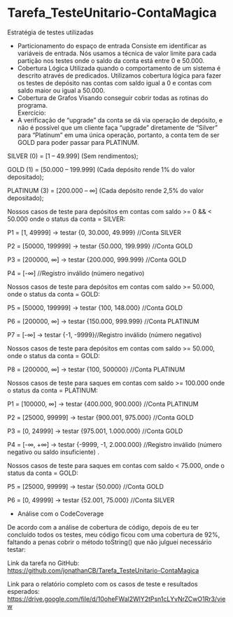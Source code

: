 # Tarefa_TesteUnitario-ContaMagica

Estratégia de testes utilizadas
- Particionamento do espaço de entrada
  Consiste em identificar as variáveis de entrada.
  Nós usamos a técnica de valor limite para cada partição nos testes onde o saldo da conta está entre 0 e 50.000.
- Cobertura Lógica
  Utilizada quando o comportamento de um sistema é descrito através de predicados.
  Utilizamos cobertura lógica para fazer os testes de depósito nas contas com saldo igual a 0 e contas com saldo maior ou igual a 50.000.
- Cobertura de Grafos
  Visando conseguir cobrir todas as rotinas do programa.  
Exercício:
- A verificação de “upgrade” da conta se dá via operação de depósito, e não é possível que um cliente faça “upgrade” diretamente de “Silver” para “Platinum” em uma única operação, portanto, a conta tem de ser GOLD para poder passar para PLATINUM.

SILVER (0) = [1 – 49.999] (Sem rendimentos);

GOLD (1) = [50.000 – 199.999] (Cada depósito rende 1% do valor depositado);

PLATINUM (3) = [200.000 – ∞] (Cada depósito rende 2,5% do valor depositado);

Nossos casos de teste para depósitos em contas com saldo >= 0 && < 50.000 onde o status da conta = SILVER:

P1 = [1, 49999] -> testar {0, 30.000, 49.999} //Conta SILVER 

P2 = [50000, 199999] -> testar {50.000, 199.999} //Conta GOLD

P3 = [200000, ∞] -> testar {200.000, 999.999} //Conta GOLD

P4 = [-∞] //Registro inválido (número negativo)

Nossos casos de teste para depósitos em contas com saldo >= 50.000, onde o status da conta = GOLD:

P5 = [50000, 199999] -> testar {100, 148.000} //Conta GOLD

P6 = [200000, ∞] -> testar {150.000, 999.999} //Conta PLATINUM

P7 = [-∞] -> testar {-1, -9999}//Registro inválido (número negativo)

Nossos casos de teste para depósitos em contas com saldo >= 50.000, onde o status da conta = GOLD:

P8 = [200000, ∞] -> testar {100, 500000} //Conta PLATINUM

Nossos casos de teste para saques em contas com saldo >= 100.000 onde o status da conta = PLATINUM:

P1 = [100000, ∞] -> testar {400.000, 900.000} //Conta PLATINUM

P2 = [25000, 99999] -> testar {900.001, 975.000} //Conta GOLD

P3 = [0, 24999] -> testar {975.001, 1.000.000} //Conta GOLD

P4 = [-∞, +∞] -> testar {-9999, -1, 2.000.000} //Registro inválido (número negativo ou saldo insuficiente)
.

Nossos casos de teste para saques em contas com saldo < 75.000, onde o status da conta = GOLD:

P5 = [25000, 99999] -> testar {50.000} //Conta GOLD

P6 = [0, 49999] -> testar {52.001, 75.000} //Conta SILVER

- Análise com o CodeCoverage

De acordo com a análise de cobertura de código, depois de eu ter concluído todos os testes, meu código ficou com uma cobertura de 92%, faltando a penas cobrir o método toString() que não julguei necessário testar:

Link da tarefa no GitHub: https://github.com/jonathanCB/Tarefa_TesteUnitario-ContaMagica

Link para o relatório completo com os casos de teste e resultados esperados: https://drive.google.com/file/d/10oheFWal2WlY2tPsn1cLYvNrZCwO1Rr3/view
